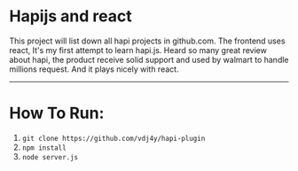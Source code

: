 # Hapijs and react

This project will list down all hapi projects in github.com. The frontend uses react, It's my first attempt to learn hapi.js.
Heard so many great review about hapi, the product receive solid support and used by walmart to handle millions request. And it plays nicely with react.

<hr />

# How To Run:
1. ` git clone https://github.com/vdj4y/hapi-plugin `
2. ` npm install `
3. ` node server.js `